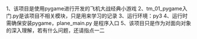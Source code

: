 1、该项目是使用pygame进行开发的飞机大战经典小游戏
2、tm_01_pygame入门.py是该项目不相关模块，只是用来学习的记录
3、运行环境：py3
4、运行时需确保安装pygame，plane_main.py 是程序入口
5、该项目只是作为对面向对象的深入理解，若有什么问题，还请指点一二
